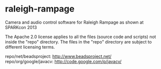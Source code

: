 raleigh-rampage
===============

Camera and audio control software for Raleigh Rampage as shown at SPARKcon 2013

The Apache 2.0 license applies to all the files (source code and scripts) not
inside the "repo" directory.  The files in the "repo" directory are subject
to different licensing terms.

repo/net/beadsproject: http://www.beadsproject.net/
repo/org/google/javacv: http://code.google.com/p/javacv/
